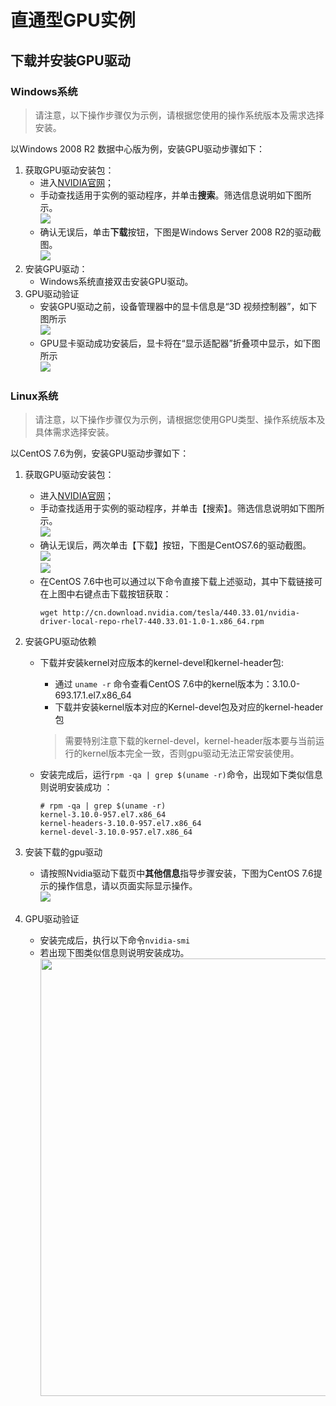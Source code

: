 # 直通型GPU实例


## 下载并安装GPU驱动

### Windows系统


> 请注意，以下操作步骤仅为示例，请根据您使用的操作系统版本及需求选择安装。

以Windows 2008 R2 数据中心版为例，安装GPU驱动步骤如下：

1. 获取GPU驱动安装包：
	* 进入[NVIDIA官网](https://www.nvidia.cn/Download/index.aspx?lang=cn)；
	* 手动查找适用于实例的驱动程序，并单击**搜索**。筛选信息说明如下图所示。<br>![](https://img1.jcloudcs.com/cn/image/vm/GPUdriver1.png)
	* 确认无误后，单击**下载**按钮，下图是Windows Server 2008 R2的驱动截图。<br>![](https://img1.jcloudcs.com/cn/image/vm/GPUdriver2.png)
2. 安装GPU驱动：
	* Windows系统直接双击安装GPU驱动。
3. GPU驱动验证
	* 安装GPU驱动之前，设备管理器中的显卡信息是“3D 视频控制器”，如下图所示<br>![](https://img1.jcloudcs.com/cn/image/vm/GPUdriver3.png)
	* GPU显卡驱动成功安装后，显卡将在“显示适配器”折叠项中显示，如下图所示<br>![](https://img1.jcloudcs.com/cn/image/vm/GPUdriver4.png)

### Linux系统

> 请注意，以下操作步骤仅为示例，请根据您使用GPU类型、操作系统版本及具体需求选择安装。
		
以CentOS 7.6为例，安装GPU驱动步骤如下：

1. 获取GPU驱动安装包：
	* 进入[NVIDIA官网](https://www.nvidia.cn/Download/index.aspx?lang=cn)；
	* 手动查找适用于实例的驱动程序，并单击【搜索】。筛选信息说明如下图所示。<br>![](https://img1.jcloudcs.com/cn/image/vm/GPUdriver5new.png)
	* 确认无误后，两次单击【下载】按钮，下图是CentOS7.6的驱动截图。<br>![](https://img1.jcloudcs.com/cn/image/vm/GPUdriver6new.png)<br>![](https://img1.jcloudcs.com/cn/image/vm/GPUdriver6nnew.png)
	* 在CentOS 7.6中也可以通过以下命令直接下载上述驱动，其中下载链接可在上图中右键点击下载按钮获取：<br>
		```Shell
		wget http://cn.download.nvidia.com/tesla/440.33.01/nvidia-driver-local-repo-rhel7-440.33.01-1.0-1.x86_64.rpm
		```
	
2. 安装GPU驱动依赖
	* 下载并安装kernel对应版本的kernel-devel和kernel-header包:
		* 通过 `uname -r` 命令查看CentOS 7.6中的kernel版本为：3.10.0-693.17.1.el7.x86_64
		* 下载并安装kernel版本对应的Kernel-devel包及对应的kernel-header包
		
		> 需要特别注意下载的kernel-devel，kernel-header版本要与当前运行的kernel版本完全一致，否则gpu驱动无法正常安装使用。
		
	* 安装完成后，运行`rpm -qa | grep $(uname -r)`命令，出现如下类似信息则说明安装成功 ：
		
		```Shell
		# rpm -qa | grep $(uname -r)
		kernel-3.10.0-957.el7.x86_64
		kernel-headers-3.10.0-957.el7.x86_64
		kernel-devel-3.10.0-957.el7.x86_64
		```
		
3. 安装下载的gpu驱动
	* 请按照Nvidia驱动下载页中**其他信息**指导步骤安装，下图为CentOS 7.6提示的操作信息，请以页面实际显示操作。<br>![](https://img1.jcloudcs.com/cn/image/vm/GPUdriver11.png)

4. GPU驱动验证
	* 安装完成后，执行以下命令`nvidia-smi`
	* 若出现下图类似信息则说明安装成功。<br><div align="center"><img src="https://img1.jcloudcs.com/cn/image/vm/GPUdriver10new.png" width="700"></div>

	
